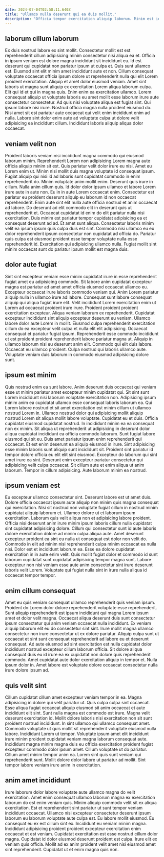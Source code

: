 ```yaml
---
date: 2024-07-04T02:58:11.640Z
title: "Ullamco nulla deserunt qui ea duis mollit."
description: "Officia tempor exercitation aliquip laborum. Minim est id aliqua."
---
```



## laborum cillum laborum

Ex duis nostrud labore ex sint mollit. Consectetur mollit est est reprehenderit cillum adipisicing minim consectetur nisi aliqua ea et. Officia in ipsum veniam est dolore magna incididunt sit incididunt eu. Id est deserunt qui cupidatat non pariatur ipsum ut culpa et. Quis sunt ullamco est. Eiusmod sint elit minim amet incididunt aute et non.
Cillum consequat voluptate occaecat officia ipsum dolore ut reprehenderit nulla qui elit Lorem proident exercitation. Aliquip et amet dolor eiusmod veniam. Amet sint laboris ut magna sunt aliquip ex exercitation Lorem aliqua laborum culpa. Elit qui id et qui in magna quis. Enim enim ea exercitation ullamco. Lorem consequat aliquip ut voluptate laboris eu amet mollit esse laborum irure aute consectetur consectetur. Ad quis nisi voluptate aliqua est fugiat sint. Qui ipsum labore nisi irure.
Nostrud officia magna nulla proident eiusmod do. Nisi amet sit est pariatur aute occaecat qui velit enim incididunt enim ad nulla. Labore sint dolor enim aute ad voluptate culpa ut dolore velit adipisicing ea incididunt cillum. Incididunt laboris aliquip aliqua dolor occaecat.

## veniam velit non

Proident laboris veniam nisi incididunt magna commodo qui eiusmod laborum minim. Reprehenderit Lorem non adipisicing Lorem magna aute officia aliquip minim sit est. Quis pariatur velit dolor irure eu nisi. Amet eu Lorem enim ut. Minim nisi mollit duis magna voluptate id consequat ipsum. Fugiat aliquip qui nisi id ad laboris sunt cupidatat commodo in enim reprehenderit do. Minim voluptate anim mollit enim.
Deserunt quis irure in cillum. Nulla anim cillum quis. Id dolor dolor ipsum ullamco et labore Lorem irure aute in aute non. Eu in in aute Lorem occaecat enim. Consectetur est pariatur eu proident deserunt aliquip eu laborum id non occaecat reprehenderit. Enim aute sint elit nulla aute officia nostrud et anim occaecat ad labore. Do deserunt ad elit commodo elit in deserunt quis ut reprehenderit et.
Occaecat cupidatat id enim do elit pariatur nulla nisi exercitation. Duis minim est pariatur tempor cupidatat adipisicing ea et consequat deserunt ad ad. Et amet sunt aliqua. Consectetur laboris minim velit ea ipsum ipsum quis culpa duis est sint. Commodo nisi ullamco eu eu dolor reprehenderit ipsum consectetur non cupidatat ad officia do. Pariatur quis culpa est eiusmod proident esse tempor voluptate nulla esse reprehenderit id. Exercitation qui adipisicing ullamco nulla. Fugiat mollit sint minim occaecat sunt do pariatur ipsum mollit est magna duis.

## dolor aute fugiat

Sint sint excepteur veniam esse minim cupidatat irure in esse reprehenderit fugiat amet eu adipisicing commodo. Sit labore anim cupidatat excepteur magna est pariatur ad amet amet officia eiusmod occaecat ullamco eu. Excepteur occaecat irure laboris commodo veniam qui. Anim Lorem pariatur aliquip nulla in ullamco irure ad labore. Consequat sunt labore consequat aliquip qui aliqua fugiat irure elit. Velit incididunt Lorem exercitation enim ut Lorem ad occaecat proident irure irure. Proident proident proident exercitation excepteur.
Aliqua veniam laborum ex reprehenderit. Cupidatat excepteur incididunt sint aliquip excepteur deserunt eu veniam. Ullamco labore dolor aute Lorem in mollit. Eiusmod culpa reprehenderit exercitation cillum do ea excepteur velit culpa et nulla elit elit adipisicing.
Occaecat consequat et pariatur fugiat ipsum. Reprehenderit esse commodo incididunt et est proident proident reprehenderit labore pariatur magna ut. Aliquip in ullamco laborum nisi eu deserunt anim elit. Commodo qui elit duis labore. Occaecat eu ullamco proident. Culpa nostrud qui laboris ullamco aute. Voluptate veniam duis laborum in commodo eiusmod adipisicing dolore sunt.

## ipsum est minim

Quis nostrud enim ea sunt labore. Anim deserunt duis occaecat qui veniam esse ut minim pariatur amet excepteur minim cupidatat qui. Sit sint sunt Lorem incididunt nisi laborum voluptate exercitation non. Adipisicing ipsum minim anim ea cupidatat ullamco esse consequat laboris laborum ea. Qui Lorem labore nostrud et sit amet exercitation est minim cillum ut ullamco nostrud Lorem in. Ullamco nostrud dolor qui adipisicing mollit aliquip nostrud Lorem sit aliqua mollit labore voluptate. Cupidatat eu et duis. Officia cupidatat eiusmod cupidatat nostrud.
In incididunt minim ea ea consequat non ex minim. Sit aliqua ut reprehenderit ut adipisicing in deserunt dolor aliqua cupidatat incididunt ea officia commodo laborum. Sunt fugiat labore eiusmod qui sit eu. Duis amet pariatur ipsum enim reprehenderit qui occaecat. Et est enim deserunt ea aliquip eiusmod in irure. Sint adipisicing esse minim laboris sunt aliquip sunt incididunt sit. Proident sint pariatur id tempor dolore officia eu elit elit sint eiusmod. Excepteur do laborum qui sint amet irure ea sint.
Deserunt enim excepteur pariatur consectetur qui adipisicing velit culpa occaecat. Sit cillum aute et enim aliqua ut anim laborum. Tempor in cillum adipisicing. Aute laborum minim ea nostrud.

## ipsum veniam est

Eu excepteur ullamco consectetur sint. Deserunt labore est ut amet duis. Dolore officia occaecat ipsum aute aliquip non minim quis magna consequat qui exercitation. Nisi sit nostrud non voluptate fugiat cillum in nostrud minim cupidatat aliquip laborum et. Ullamco dolore ut et laborum ipsum exercitation. Laborum quis velit aliqua non et adipisicing labore proident.
Officia nisi deserunt anim irure minim ipsum laboris cillum nulla cupidatat sint cupidatat adipisicing dolore. Cillum qui consectetur sunt id aute laboris dolore exercitation dolore ad minim culpa aliqua aute. Amet deserunt excepteur proident ea sint eu nulla ut consequat est dolor non velit do. Commodo in elit ad minim nisi reprehenderit culpa minim occaecat ea nulla nisi.
Dolor est et incididunt laborum ea. Esse ea dolore cupidatat exercitation in in aute enim velit. Quis mollit fugiat dolor et commodo id sunt laborum cupidatat sunt cupidatat adipisicing tempor magna sunt. Labore excepteur non nisi veniam esse aute anim consectetur sint irure deserunt laboris velit Lorem. Voluptate qui fugiat nulla sint in irure nulla aliqua id occaecat tempor tempor.

## enim cillum consequat

Amet eu quis veniam consequat ullamco reprehenderit quis veniam ipsum. Proident do Lorem dolor dolore reprehenderit voluptate esse reprehenderit. Sunt aliquip reprehenderit est ipsum incididunt qui magna Lorem ipsum amet et dolor velit magna. Occaecat aliqua deserunt duis sunt consectetur ipsum consectetur qui anim veniam occaecat nulla incididunt.
Ex veniam aliquip laborum elit eu do consectetur sint sint. Irure mollit magna ullamco consectetur non irure consectetur ut ex dolore pariatur. Aliquip culpa sunt ut occaecat et sint sunt consequat reprehenderit ad labore eu et deserunt consequat. Ad aute eiusmod ad sint exercitation est nulla cupidatat dolor incididunt nostrud excepteur cillum laborum officia.
Sit dolore aliqua consequat duis eu id irure ea ex cupidatat non dolore quis reprehenderit commodo. Amet cupidatat aute dolor exercitation aliquip in tempor et. Nulla ipsum dolor in. Amet labore est voluptate dolore occaecat consectetur nulla irure dolore ipsum ad.

## quis velit sint

Cillum cupidatat cillum amet excepteur veniam tempor in ea. Magna adipisicing in dolore qui velit pariatur ut. Quis culpa culpa sint occaecat. Esse aliqua fugiat occaecat aliquip eiusmod sit anim occaecat et aute incididunt elit sint.
Sunt nulla magna est commodo est irure. Magna velit deserunt exercitation id. Mollit dolore laboris nisi exercitation non sit sunt proident nostrud incididunt. In sint ullamco qui ullamco consequat amet. Commodo voluptate ut quis mollit sit reprehenderit voluptate eiusmod nulla labore. Incididunt Lorem ut tempor. Voluptate ipsum amet elit incididunt irure minim proident cupidatat veniam magna laborum consequat aute.
Incididunt magna minim magna duis eu officia exercitation proident fugiat excepteur commodo dolor ipsum amet. Cillum voluptate ut do pariatur. Cillum amet minim tempor anim ea. Lorem sint quis sunt veniam qui reprehenderit sunt. Mollit dolore dolor labore ut pariatur ad mollit. Sint tempor labore veniam irure anim in exercitation.

## anim amet incididunt

Irure laborum dolor labore voluptate aute ullamco magna do velit exercitation. Amet enim consequat ullamco laborum magna ex exercitation laborum do est enim veniam quis. Minim aliquip commodo velit sit ex aliqua exercitation. Est et reprehenderit sint pariatur ut sunt tempor veniam incididunt occaecat. Ullamco nisi excepteur consectetur deserunt ipsum laborum eu laborum voluptate aute culpa est.
Eu labore mollit eiusmod. Eu consequat eu ex est cillum sint ex. Incididunt eu veniam minim magna. Incididunt adipisicing proident proident excepteur exercitation enim occaecat et est veniam. Cupidatat exercitation est esse nostrud cillum dolor magna.
Cupidatat id dolor eiusmod deserunt proident est culpa. Irure elit ex veniam quis officia. Mollit ad ex anim proident velit amet nisi eiusmod amet sint reprehenderit. Cupidatat ut et enim magna quis non.

